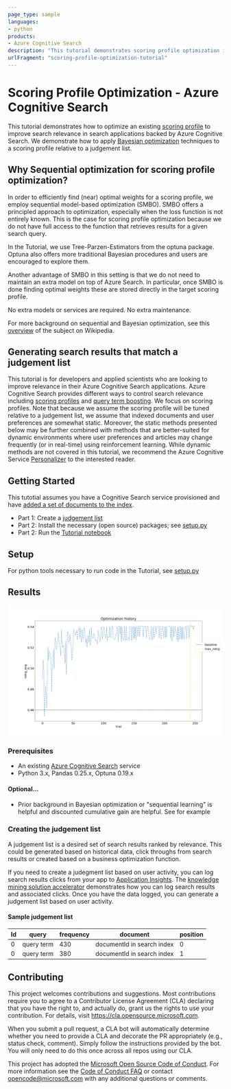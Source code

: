 ```yaml
---
page_type: sample
languages:
- python
products:
- Azure Cognitive Search
description: "This tutorial demonstrates scoring profile optimization in Azure Cognitive Search"
urlFragment: "scoring-profile-optimization-tutorial"
---
```


# Scoring Profile Optimization - Azure Cognitive Search

This tutorial demonstrates how to optimize an existing [scoring profile](https://docs.microsoft.com/en-us/azure/search/index-add-scoring-profiles) to improve search relevance in search applications backed by Azure Cognitive Search. We demonstrate how to apply [Bayesian optimization](https://en.wikipedia.org/wiki/Bayesian_optimization) techniques to a scoring profile relative to a judgement list.

## Why Sequential optimization for scoring profile optimization?
In order to efficiently find (near) optimal weights for a scoring profile, we employ sequential model-based optimization (SMBO).
SMBO offers a principled approach to optimization, especially when the loss function is not entirely known.
This is the case for scoring profile optimization because we do not have full access to the
function that retrieves results for a given search query.

In the Tutorial, we use Tree-Parzen-Estimators from the optuna package. 
Optuna also offers more traditional Bayesian procedures and users are encouraged to explore them.

Another advantage of SMBO in this setting is that we do not need to maintain an extra model on top of Azure Search.
In particular, once SMBO is done finding optimal weights these are stored directly
in the target scoring profile.

No extra models or services are required.
No extra maintenance.

For more background on sequential and Bayesian optimization, see this [overview](https://en.wikipedia.org/wiki/Bayesian_optimization)
of the subject on Wikipedia. 

## Generating search results that match a judgement list

This tutorial is for developers and applied scientists who are looking to improve relevance in their Azure Cognitive Search applications. Azure Cognitive Search provides different ways to control search relevance including [scoring profiles](https://docs.microsoft.com/azure/search/index-add-scoring-profiles) and [query term boosting](https://docs.microsoft.com/azure/search/search-query-lucene-examples#example-5-term-boosting). We focus on scoring profiles. Note that because we assume the scoring profile will be tuned relative to a judgement list, we assume that indexed documents and user preferences are somewhat static. Moreover, the static methods presented below may be further combined with methods that are better-suited for dynamic environments where user preferences and articles may change frequently (or in real-time) using reinforcement learning. While dynamic methods are not covered in this tutorial, we recommend the Azure Cognitive Service [Personalizer](https://azure.microsoft.com/en-us/services/cognitive-services/personalizer/) to the interested reader.

## Getting Started

This tutotial assumes you have a Cognitive Search service provisioned and have [added a set of documents to the index](https://docs.microsoft.com/en-us/azure/search/search-what-is-data-import).  



- Part 1: Create a [judgement list](https://elasticsearch-learning-to-rank.readthedocs.io/en/latest/core-concepts.html#judgments-expression-of-the-ideal-ordering)
- Part 2: Install the necessary (open source) packages; see [setup.py](Tutorial/setup.py)
- Part 2: Run the [Tutorial notebook](Tutorial/SearchOptimizaiton_Public.ipynb)


## Setup
For python tools necessary to run code in the Tutorial, see [setup.py](Tutorial/setup.py)


## Results

![NDCG Improvement](imgs/new_ndcg_results.png)
### Prerequisites
- An existing [Azure Cognitive Search](https://azure.microsoft.com/services/search/) service
- Python 3.x, Pandas 0.25.x,  Optuna 0.19.x

#### Optional...
- Prior background in Bayesian optimization or "sequential learning" is helpful and discounted cumulative gain are helpful. See for example 


### Creating the judgement list

A judgement list is a desired set of search results ranked by relevance. This could be generated based on historical data, click throughs from search results or created based on a business optimization function.

If you need to create a judegment list based on user activity, you can log search results clicks from your app to [Application Insights](https://docs.microsoft.com/azure/azure-monitor/app/app-insights-overview). The [knowledge mining solution accelerator](https://github.com/Azure-Samples/azure-search-knowledge-mining) demonstrates how you can log search results and associated clicks. Once you have the data logged, you can generate a judgement list based on user activity.

#### Sample judgement list

|Id |query	|frequency	|document	|position |
--- | --- | --- | --- | --- | 
|0	| query term	|430	| documentId in search index |  0
|0	| query term	|380	| documentId in search index |  1


## Contributing

This project welcomes contributions and suggestions.  Most contributions require you to agree to a
Contributor License Agreement (CLA) declaring that you have the right to, and actually do, grant us
the rights to use your contribution. For details, visit https://cla.opensource.microsoft.com.

When you submit a pull request, a CLA bot will automatically determine whether you need to provide
a CLA and decorate the PR appropriately (e.g., status check, comment). Simply follow the instructions
provided by the bot. You will only need to do this once across all repos using our CLA.

This project has adopted the [Microsoft Open Source Code of Conduct](https://opensource.microsoft.com/codeofconduct/).
For more information see the [Code of Conduct FAQ](https://opensource.microsoft.com/codeofconduct/faq/) or
contact [opencode@microsoft.com](mailto:opencode@microsoft.com) with any additional questions or comments.
